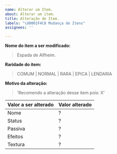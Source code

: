 ```yaml
---
name: Alterar um Item.
about: Alterar um item.
title: Alteração de Item.
labels: "\U0001F4C8 Mudança de Itens"
assignees: ''

---
```


**Nome do item a ser modificado:**
> Espada de Alfheim.

**Raridade do item:**
> COMUM | NORMAL | RARA | EPICA | LENDARIA

**Motivo da alteração:**
> 'Recomendo a alteração desse item pois: X'

| Valor a ser alterado | Valor alterado |
| ------ | ------ |
| Nome | ? |
| Status | ? |
| Passiva| ? |
| Efeitos | ? |
| Textura | ? |
